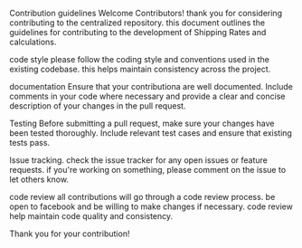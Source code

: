 Contribution guidelines
Welcome Contributors!
thank you for considering contributing to the centralized repository. this document outlines the guidelines for contributing to the development of Shipping Rates and calculations.

code style 
please follow the coding style and conventions used in the existing codebase. this helps maintain consistency across the project.

documentation 
Ensure that your contributiona are well documented. Include comments in your  code where necessary and provide a clear and concise description of your changes in the pull request.

Testing 
Before submitting a pull request, make sure your changes have been tested thoroughly. Include relevant test cases and ensure that existing tests pass.

Issue tracking.
check the issue tracker for any open issues or feature requests. if you're working on something, please comment on the issue to let others know.

code review 
all contributions will go through a code review process. be open to facebook and be willing to make changes if necessary. code review help maintain code quality and consistency.

Thank you for your contribution!
